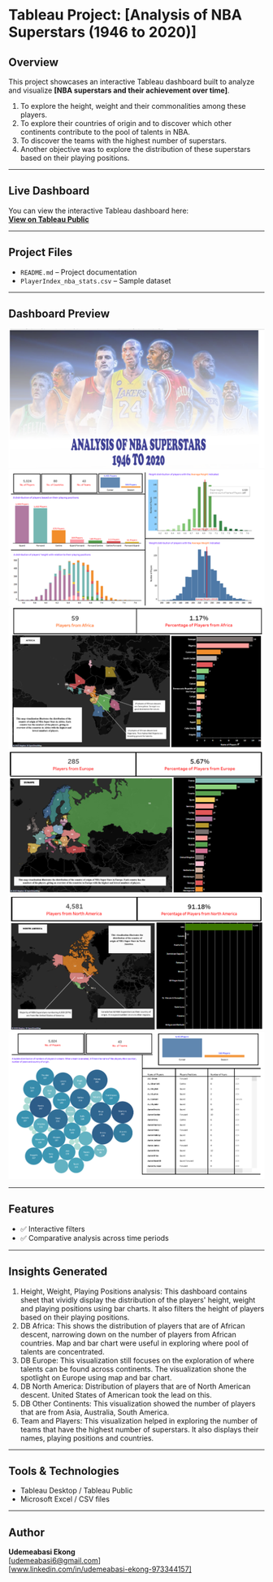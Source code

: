 # Tableau Project: [Analysis of NBA Superstars (1946 to 2020)]

## Overview
This project showcases an interactive Tableau dashboard built to analyze and visualize **[NBA superstars and their achievement over time]**.  
1. To explore the height, weight and their commonalities among these players. 
2. To explore their countries of origin and to discover which other continents contribute to the pool of talents in NBA.
3. To discover the teams with the highest number of superstars.
4. Another objective was to explore the distribution of these superstars based on their playing positions.

---

## Live Dashboard
You can view the interactive Tableau dashboard here:  
[**View on Tableau Public**](https://public.tableau.com/app/profile/udemeabasi.ekong/viz/AnalysisofNBASuperstars1946to2020/Dashboard1)

---

## Project Files
- `README.md` – Project documentation
- `PlayerIndex_nba_stats.csv` – Sample dataset

---

## Dashboard Preview
![Dashboard Screenshot](./images/coverpage.PNG)
![Dashboard Screenshot](./images/player_analysis.PNG)
![Dashboard Screenshot](./images/africa.PNG)
![Dashboard Screenshot](./images/europe.PNG)
![Dashboard Screenshot](./images/north_america.PNG)
![Dashboard Screenshot](./images/teams_players.PNG)

---

## Features
- ✅ Interactive filters  
- ✅ Comparative analysis across time periods

---

## Insights Generated
1. Height, Weight, Playing Positions analysis: This dashboard contains sheet that vividly display the distribution of the players' height, weight and playing positions using bar charts. It also filters the height of players based on their playing positions.
2. DB Africa: This shows the distribution of players that are of African descent, narrowing down on the number of players from African countries. Map and bar chart were useful in exploring where pool of talents are concentrated.
3. DB Europe: This visualization still focuses on the exploration of where talents can be found across continents. The visualization shone the spotlight on Europe using map and bar chart.
4. DB North America: Distribution of players that are of North American descent. United States of American took the lead on this.
5. DB Other Continents: This visualization showed the number of players that are from Asia, Australia, South America.
6. Team and Players: This visualization helped in exploring the number of teams that have the highest number of superstars. It also displays their names, playing positions and countries.

---

## Tools & Technologies
- Tableau Desktop / Tableau Public  
- Microsoft Excel / CSV files  

---

## Author
**Udemeabasi Ekong**  
[udemeabasi6@gmail.com]  
[www.linkedin.com/in/udemeabasi-ekong-973344157]

